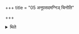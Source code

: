 +++
title = "05 अनूपसदमग्निञ् चिनोति"

+++

<details><summary>थिते</summary>

अनूपसदमग्निं चिनोति ५
</details>
